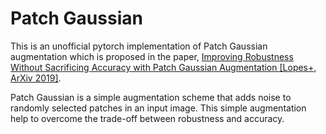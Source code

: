 # Patch Gaussian

This is an unofficial pytorch implementation of Patch Gaussian augmentation which is proposed in the paper, [Improving Robustness Without Sacrificing Accuracy with Patch Gaussian Augmentation [Lopes+, ArXiv 2019]](https://arxiv.org/abs/1906.02611).

Patch Gaussian is a simple augmentation scheme that adds noise to randomly selected patches in an input image. This simple augmentation help to overcome the trade-off between robustness and accuracy.